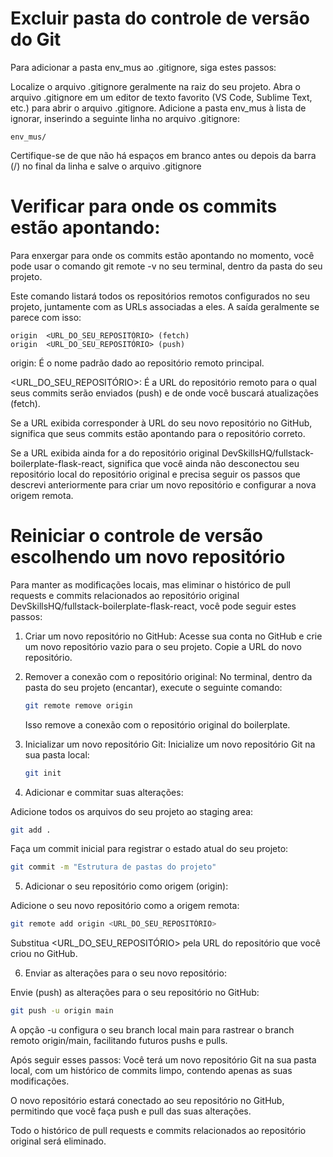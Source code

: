 # Excluir pasta do controle de versão do Git
Para adicionar a pasta env_mus ao .gitignore, siga estes passos:

Localize o arquivo .gitignore geralmente na raiz do seu projeto. Abra o arquivo .gitignore em um editor de texto favorito (VS Code, Sublime Text, etc.) para abrir o arquivo .gitignore. Adicione a pasta env_mus à lista de ignorar, inserindo a seguinte linha no arquivo .gitignore:
```
env_mus/
```

Certifique-se de que não há espaços em branco antes ou depois da barra (/) no final da linha e salve o arquivo .gitignore

# Verificar para onde os commits estão apontando:
Para enxergar para onde os commits estão apontando no momento, você pode usar o comando git remote -v no seu terminal, dentro da pasta do seu projeto.

Este comando listará todos os repositórios remotos configurados no seu projeto, juntamente com as URLs associadas a eles. A saída geralmente se parece com isso:

```
origin  <URL_DO_SEU_REPOSITÓRIO> (fetch)
origin  <URL_DO_SEU_REPOSITÓRIO> (push)
```

origin: É o nome padrão dado ao repositório remoto principal.

<URL_DO_SEU_REPOSITÓRIO>: É a URL do repositório remoto para o qual seus commits serão enviados (push) e de onde você buscará atualizações (fetch).

Se a URL exibida corresponder à URL do seu novo repositório no GitHub, significa que seus commits estão apontando para o repositório correto.

Se a URL exibida ainda for a do repositório original DevSkillsHQ/fullstack-boilerplate-flask-react, significa que você ainda não desconectou seu repositório local do repositório original e precisa seguir os passos que descrevi anteriormente para criar um novo repositório e configurar a nova origem remota.

# Reiniciar o controle de versão escolhendo um novo repositório
Para manter as modificações locais, mas eliminar o histórico de pull requests e commits relacionados ao repositório original DevSkillsHQ/fullstack-boilerplate-flask-react, você pode seguir estes passos:

1. Criar um novo repositório no GitHub:
    Acesse sua conta no GitHub e crie um novo repositório vazio para o seu projeto.
    Copie a URL do novo repositório.
2. Remover a conexão com o repositório original:
    No terminal, dentro da pasta do seu projeto (encantar), execute o seguinte comando:

    ```bash
    git remote remove origin
    ```

    Isso remove a conexão com o repositório original do boilerplate.

3. Inicializar um novo repositório Git:
    Inicialize um novo repositório Git na sua pasta local:

    ```bash
    git init
    ```

4. Adicionar e commitar suas alterações:

Adicione todos os arquivos do seu projeto ao staging area:
    
```bash
git add .
```

Faça um commit inicial para registrar o estado atual do seu projeto:

```bash
git commit -m "Estrutura de pastas do projeto"
```

5. Adicionar o seu repositório como origem (origin):

Adicione o seu novo repositório como a origem remota:

```bash
git remote add origin <URL_DO_SEU_REPOSITÓRIO>
```

Substitua <URL_DO_SEU_REPOSITÓRIO> pela URL do repositório que você criou no GitHub.

6. Enviar as alterações para o seu novo repositório:

Envie (push) as alterações para o seu repositório no GitHub:

```bash
git push -u origin main
```

A opção -u configura o seu branch local main para rastrear o branch remoto origin/main, facilitando futuros pushs e pulls.

Após seguir esses passos:
    Você terá um novo repositório Git na sua pasta local, com um histórico de commits limpo, contendo apenas as suas modificações.
    
O novo repositório estará conectado ao seu repositório no GitHub, permitindo que você faça push e pull das suas alterações.
    
Todo o histórico de pull requests e commits relacionados ao repositório original será eliminado.
